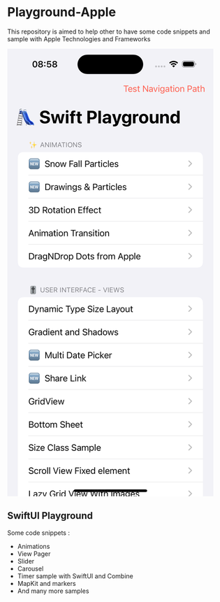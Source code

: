 # Playground-Apple

This repository is aimed to help other to have some code snippets and sample with Apple Technologies and Frameworks

![|500px](App.png)

## SwiftUI Playground

Some code snippets : 
* Animations
* View Pager
* Slider
* Carousel
* Timer sample with SwiftUI and Combine
* MapKit and markers
* And many more samples
